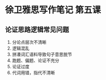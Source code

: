 # 徐卫雅思写作笔记 第五课

## 论证思路逻辑常见问题

1. 分论点层次不清晰
2. 逻辑混乱
3. 拼凑词汇语料导致句子意思脱节
4. 跑题、偏题、论证不充分
5. 论证过度
6. 代词用错，指代不清晰